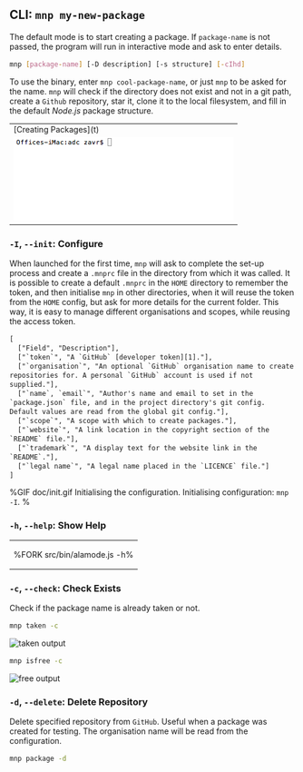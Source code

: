 
## CLI: `mnp my-new-package`

The default mode is to start creating a package. If `package-name` is not passed, the program will run in interactive mode and ask to enter details.

```sh
mnp [package-name] [-D description] [-s structure] [-cIhd]
```

To use the binary, enter `mnp cool-package-name`, or just `mnp` to be asked for the name. `mnp` will check if the directory does not exist and not in a git path, create a `Github` repository, star it, clone it to the local filesystem, and fill in the default _Node.js_ package structure.

<table>
<tbody>
<tr>
</tr>
<tr>
<td>[Creating Packages](t)</td>
</tr>
<tr>
<td><img src="doc/create.gif" alt="Creating a new package."></td>
</tr></tbody></table>

<!-- ```fs
Please give package name: mynewpackage
# mynewpackage
Description: example-package
Cloning into './mynewpackage'...
Setting user Author<author@testt.cc>...
Cloned the structure to /mynewpackage
Created new repository: https://github.com/org/mynewpackage#readme
``` -->

<!-- ### Create a Package -->


<!-- ![creation process](https://sobes.s3.eu-west-2.amazonaws.com/mnp-make.gif)

```bash
cd ~/packages
mnp my-example-package # create a new package
cd my-example-package
yarn # install dependencies
code . # write test, src code
yarn t
git add .
git commit -m 'a feature'
npm version
git push --follow-tags
npm publish
``` -->

<!-- Documentary: to run a program and answer the questions with stdin  -->

### `-I`, `--init`: Configure

When launched for the first time, `mnp` will ask to complete the set-up process and create a `.mnprc` file in the directory from which it was called. It is possible to create a default `.mnprc` in the `HOME` directory to remember the token, and then initialise `mnp` in other directories, when it will reuse the token from the `HOME` config, but ask for more details for the current folder. This way, it is easy to manage different organisations and scopes, while reusing the access token.

```table
[
  ["Field", "Description"],
  ["`token`", "A `GitHub` [developer token][1]."],
  ["`organisation`", "An optional `GitHub` organisation name to create repositories for. A personal `GitHub` account is used if not supplied."],
  ["`name`, `email`", "Author's name and email to set in the `package.json` file, and in the project directory's git config. Default values are read from the global git config."],
  ["`scope`", "A scope with which to create packages."],
  ["`website`", "A link location in the copyright section of the `README` file."],
  ["`trademark`", "A display text for the website link in the `README`."],
  ["`legal name`", "A legal name placed in the `LICENCE` file."]
]
```

%GIF doc/init.gif
Initialising the configuration.
Initialising configuration: <code>mnp -I</code>.
%

### `-h`, `--help`: Show Help

<table>
<tbody>
<tr></tr>
<tr>
<td>

%FORK src/bin/alamode.js -h%
</td>
</tr>
</tbody>
</table>

### `-c`, `--check`: Check Exists

Check if the package name is already taken or not.

```sh
mnp taken -c
```

![taken output](doc/taken.png)

```sh
mnp isfree -c
```

![free output](doc/free.png)

### `-d`, `--delete`: Delete Repository

Delete specified repository from `GitHub`. Useful when a package was created for testing. The organisation name will be read from the configuration.

```sh
mnp package -d
```


<!-- ![configuration process](https://sobes.s3.eu-west-2.amazonaws.com/mnp-config2.gif) -->
